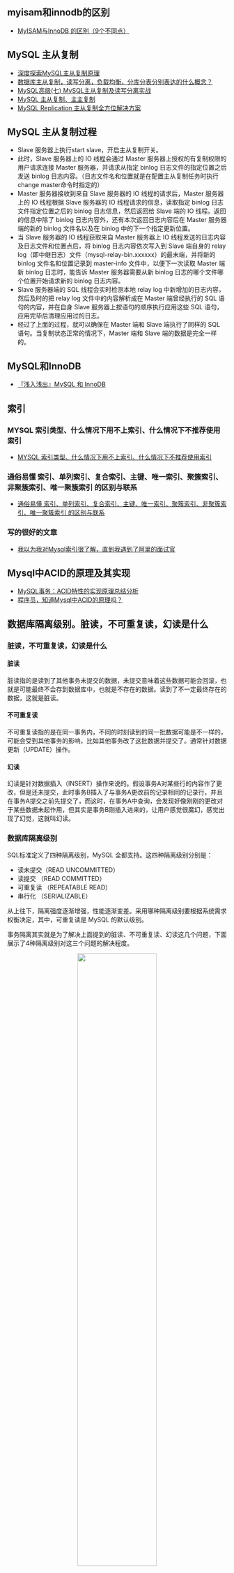 ## myisam和innodb的区别
- [MyISAM与InnoDB 的区别（9个不同点）](https://zhuanlan.zhihu.com/p/89284150)
## MySQL 主从复制
- [深度探索MySQL主从复制原理](https://zhuanlan.zhihu.com/p/50597960)
- [数据库主从复制，读写分离，负载均衡，分库分表分别表达的什么概念？](https://www.zhihu.com/question/64597252)
- [MySQL高级(七) MySQL主从复制及读写分离实战](https://blog.csdn.net/why15732625998/article/details/80463041)
- [MySQL 主从复制、主主复制](http://cs-cjl.com/2019/11_16_mysql_master_replication)
- [MySQL Replication 主从复制全方位解决方案](https://www.cnblogs.com/clsn/p/8150036.html)
## MySQL 主从复制过程
- Slave 服务器上执行start slave，开启主从复制开关。
- 此时，Slave 服务器上的 IO 线程会通过 Master 服务器上授权的有复制权限的用户请求连接 Master 服务器，并请求从指定 binlog 日志文件的指定位置之后发送 binlog 日志内容。（日志文件名和位置就是在配置主从复制任务时执行change master命令时指定的）
- Master 服务器接收到来自 Slave 服务器的 IO 线程的请求后，Master 服务器上的 IO 线程根据 Slave 服务器的 IO 线程请求的信息，读取指定 binlog 日志文件指定位置之后的 binlog 日志信息，然后返回给 Slave 端的 IO 线程。返回的信息中除了 binlog 日志内容外，还有本次返回日志内容后在 Master 服务器端的新的 binlog 文件名以及在 binlog 中的下一个指定更新位置。
- 当 Slave 服务器的 IO 线程获取来自 Master 服务器上 IO 线程发送的日志内容及日志文件和位置点后，将 binlog 日志内容依次写入到 Slave 端自身的 relay log（即中继日志）文件（mysql-relay-bin.xxxxxx）的最末端，并将新的 binlog 文件名和位置记录到 master-info 文件中，以便下一次读取 Master 端新 binlog 日志时，能告诉 Master 服务器需要从新 binlog 日志的哪个文件哪个位置开始请求新的 binlog 日志内容。
- Slave 服务器端的 SQL 线程会实时检测本地 relay log 中新增加的日志内容，然后及时的把 relay log 文件中的内容解析成在 Master 端曾经执行的 SQL 语句的内容，并在自身 Slave 服务器上按语句的顺序执行应用这些 SQL 语句，应用完毕后清理应用过的日志。
- 经过了上面的过程，就可以确保在 Master 端和 Slave 端执行了同样的 SQL 语句。当复制状态正常的情况下，Master 端和 Slave 端的数据是完全一样的。

## MySQL和InnoDB
- [『浅入浅出』MySQL 和 InnoDB](https://draveness.me/mysql-innodb/)

## 索引
### MYSQL 索引类型、什么情况下用不上索引、什么情况下不推荐使用索引
- [MYSQL 索引类型、什么情况下用不上索引、什么情况下不推荐使用索引](https://zhuanlan.zhihu.com/p/24116198)

### 通俗易懂 索引、单列索引、复合索引、主键、唯一索引、聚簇索引、非聚簇索引、唯一聚簇索引 的区别与联系
- [通俗易懂 索引、单列索引、复合索引、主键、唯一索引、聚簇索引、非聚簇索引、唯一聚簇索引 的区别与联系](https://zhuanlan.zhihu.com/p/66553466)
### 写的很好的文章
- [我以为我对Mysql索引很了解，直到我遇到了阿里的面试官](https://zhuanlan.zhihu.com/p/73204847)

## Mysql中ACID的原理及其实现
- [MySQL事务：ACID特性的实现原理总结分析](https://zhuanlan.zhihu.com/p/60723043)
- [程序员，知道Mysql中ACID的原理吗？](https://zhuanlan.zhihu.com/p/65281198)


## 数据库隔离级别。脏读，不可重复读，幻读是什么
### 脏读，不可重复读，幻读是什么
#### 脏读

脏读指的是读到了其他事务未提交的数据，未提交意味着这些数据可能会回滚，也就是可能最终不会存到数据库中，也就是不存在的数据。读到了不一定最终存在的数据，这就是脏读。  

#### 不可重复读

不可重复读指的是在同一事务内，不同的时刻读到的同一批数据可能是不一样的，可能会受到其他事务的影响，比如其他事务改了这批数据并提交了。通常针对数据更新（UPDATE）操作。  

#### 幻读

幻读是针对数据插入（INSERT）操作来说的。假设事务A对某些行的内容作了更改，但是还未提交，此时事务B插入了与事务A更改前的记录相同的记录行，并且在事务A提交之前先提交了，而这时，在事务A中查询，会发现好像刚刚的更改对于某些数据未起作用，但其实是事务B刚插入进来的，让用户感觉很魔幻，感觉出现了幻觉，这就叫幻读。  


### 数据库隔离级别
SQL标准定义了四种隔离级别，MySQL 全都支持。这四种隔离级别分别是：
- 读未提交（READ UNCOMMITTED）
- 读提交 （READ COMMITTED）
- 可重复读 （REPEATABLE READ）
- 串行化 （SERIALIZABLE）  

从上往下，隔离强度逐渐增强，性能逐渐变差。采用哪种隔离级别要根据系统需求权衡决定，其中，可重复读是 MySQL 的默认级别。  

事务隔离其实就是为了解决上面提到的脏读、不可重复读、幻读这几个问题，下面展示了4种隔离级别对这三个问题的解决程度。  

<div align=center><img src="https://github.com/KyelYang/c-plus-Interview-data/blob/master/02-%E8%AF%BB%E4%B9%A6%E7%AC%94%E8%AE%B0/03-Unix_Linux%E7%BC%96%E7%A8%8B%E5%AE%9E%E8%B7%B5%E6%95%99%E7%A8%8B/02-image/145.jpg" width = 60% height = 60% /></div>   


#### 读未提交
MySQL 事务隔离其实是依靠锁来实现的，加锁自然会带来性能的损失。而读未提交隔离级别是不加锁的，所以它的性能是最好的，没有加锁、解锁带来的性能开销。但有利就有弊，这基本上就相当于裸奔啊，所以它连脏读的问题都没办法解决。 

任何事务对数据的修改都会第一时间暴露给其他事务，即使事务还没有提交。  

读未提交，其实就是可以读到其他事务未提交的数据，但没有办法保证你读到的数据最终一定是提交后的数据，如果中间发生回滚，那就会出现脏数据问题，读未提交没办法解决脏数据问题。更别提可重复读和幻读了，想都不要想。  

#### 读提交
既然读未提交没办法解决脏数据问题，那么就有了读提交。读提交就是一个事务只能读到其他事务已经提交过的数据，也就是其他事务调用 commit 命令之后的数据。那脏数据问题迎刃而解了。    

读提交事务隔离级别是大多数流行数据库的默认事务隔离界别，比如 Oracle，但是不是 MySQL 的默认隔离界别。  

在同一事务中(本例中的事务B)，事务的不同时刻同样的查询条件，查询出来的记录内容是不一样的，事务A的提交影响了事务B的查询结果，这就是不可重复读，也就是读提交隔离级别。  

每个 select 语句都有自己的一份快照，而不是一个事务一份，所以在不同的时刻，查询出来的数据可能是不一致的。  

读提交解决了脏读的问题，但是无法做到可重复读，也没办法解决幻读。  

#### 可重复读

可重复是对比不可重复而言的，上面说不可重复读是指同一事物不同时刻读到的数据值可能不一致。而可重复读是指，事务不会读到其他事务对已有数据的修改，及时其他事务已提交，也就是说，事务开始时读到的已有数据是什么，在事务提交前的任意时刻，这些数据的值都是一样的。但是，对于其他事务新插入的数据是可以读到的，这也就引发了幻读问题。  

注意，当你在 MySQL 中测试幻读的时候，并不会出现上图的结果，幻读并没有发生，MySQL 的可重复读隔离级别其实解决了幻读问题，主要是通过行锁和间隙锁的组合 Next-Key 锁实现的。   

#### 串行化
串行化是4种事务隔离级别中隔离效果最好的，解决了脏读、可重复读、幻读的问题，但是效果最差，它将事务的执行变为顺序执行，与其他三个隔离级别相比，它就相当于单线程，后一个事务的执行必须等待前一个事务结束。  

- [MySQL事务隔离级别和实现原理（看这一篇文章就够了！）](https://zhuanlan.zhihu.com/p/117476959)

## varchar与char有什么区别？
### 区别一：定长和变长
char表示定长，长度固定，varchar表示变长，即长度可变。  

char如果插入的长度小于定义长度时，则用空格填充。  

varchar小于定义长度时，还是按实际长度存储，插入多长就存多长。

因为其长度固定，char的存取速度还是要比varchar要快得多，方便程序的存储与查找，但是char也为此付出的是空间的代价，因为其长度固定，所以会占据多余的空间，可谓是以空间换取时间效率。  

varchar则刚好相反，以时间换空间。

### 区别二：存储的容量不同
对char来说，最多能存放的字符个数 255，和编码无关。  

而 varchar 呢，最多能存放 65532 个字符。varchar的最大有效长度由最大行大小和使用的字符集确定。整体最大长度是 65532字节。  

